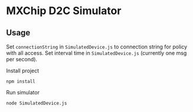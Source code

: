 # MXChip D2C Simulator

## Usage

Set `connectionString` in `SimulatedDevice.js` to connection string for policy with all access.
Set interval time in `SimulatedDevice.js` (currently one msg per second).

Install project

	npm install

Run simulator

	node SimulatedDevice.js
